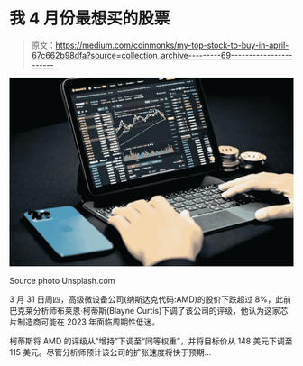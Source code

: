 # 我 4 月份最想买的股票

> 原文：<https://medium.com/coinmonks/my-top-stock-to-buy-in-april-67c662b98dfa?source=collection_archive---------69----------------------->

![](img/1fd56ec9fe148b78522c47a59bfc546c.png)

Source photo Unsplash.com

3 月 31 日周四，高级微设备公司(纳斯达克代码:AMD)的股价下跌超过 8%，此前巴克莱分析师布莱恩·柯蒂斯(Blayne Curtis)下调了该公司的评级，他认为这家芯片制造商可能在 2023 年面临周期性低迷。

柯蒂斯将 AMD 的评级从“增持”下调至“同等权重”，并将目标价从 148 美元下调至 115 美元。尽管分析师预计该公司的扩张速度将快于预期…